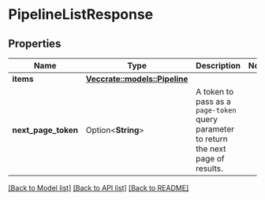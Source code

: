 # PipelineListResponse

## Properties

Name | Type | Description | Notes
------------ | ------------- | ------------- | -------------
**items** | [**Vec<crate::models::Pipeline>**](Pipeline.md) |  | 
**next_page_token** | Option<**String**> | A token to pass as a `page-token` query parameter to return the next page of results. | 

[[Back to Model list]](../README.md#documentation-for-models) [[Back to API list]](../README.md#documentation-for-api-endpoints) [[Back to README]](../README.md)


